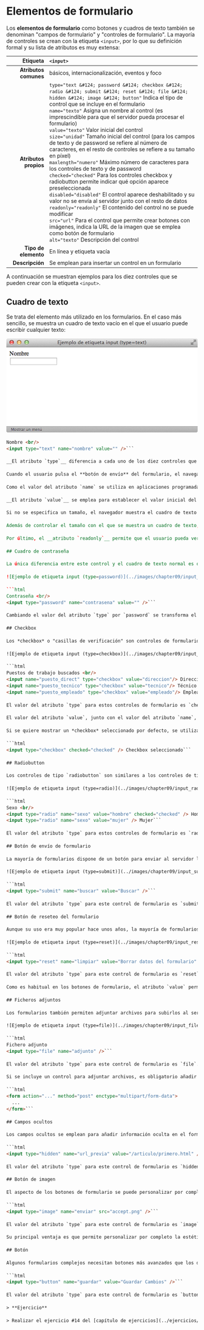 # Elementos de formulario

Los **elementos de formulario** como botones y cuadros de texto también se denominan "campos de formulario" y "controles de formulario". La mayoría de controles se crean con la etiqueta `<input>`, por lo que su definición formal y su lista de atributos es muy extensa:

| Etiqueta              | `<input>`    |
| --------------------: | :------------- |
| **Atributos comunes** | básicos, internacionalización, eventos y foco |
| **Atributos propios** | `type="text &#124; password &#124; checkbox &#124; radio &#124; submit &#124; reset &#124; file &#124; hidden &#124; image &#124; button"` Indica el tipo de control que se incluye en el formulario<br />`name="texto"` Asigna un nombre al control (es imprescindible para que el servidor pueda procesar el formulario)<br />`value="texto"` Valor inicial del control<br />`size="unidad"` Tamaño inicial del control (para los campos de texto y de password se refiere al número de caracteres, en el resto de controles se refiere a su tamaño en píxel)<br />`maxlength="numero"` Máximo número de caracteres para los controles de texto y de password<br />`checked="checked"` Para los controles checkbox y radiobutton permite indicar qué opción aparece preseleccionada<br />`disabled="disabled"` El control aparece deshabilitado y su valor no se envía al servidor junto con el resto de datos<br />`readonly="readonly"` El contenido del control no se puede modificar<br />`src="url"` Para el control que permite crear botones con imágenes, indica la URL de la imagen que se emplea como botón de formulario<br />`alt="texto"` Descripción del control |
| **Tipo de elemento**  | En línea y etiqueta vacía |
| **Descripción**       | Se emplean para insertar un control en un formulario |

A continuación se muestran ejemplos para los diez controles que se pueden crear con la etiqueta `<input>`.

## Cuadro de texto

Se trata del elemento más utilizado en los formularios. En el caso más sencillo, se muestra un cuadro de texto vacío en el que el usuario puede escribir cualquier texto:

![Ejemplo de etiqueta input (type=text)](../images/chapter09/input_text.png)

```html
Nombre <br/>
<input type="text" name="nombre" value="" />```

__El atributo `type`__ diferencia a cada uno de los diez controles que se pueden crear con la etiqueta `<input>`. Para los cuadros de texto, su valor es `text`. El atributo `name` es el más importante en los campos del formulario. De hecho, si un campo no incluye el atributo `name`, sus datos no se envían al servidor. El valor que se indica en el atributo `name` es el nombre que utiliza la aplicación del servidor para obtener el valor de este campo de formulario.

Cuando el usuario pulsa el **botón de envío** del formulario, el navegador envía los datos a una aplicación del servidor para que procese la información y genere una **respuesta adecuada**. En el servidor, la aplicación que procesa los datos debe obtener en primer lugar toda la información introducida por el usuario. Para ello, utiliza el valor del atributo `name` para obtener los datos de cada control del formulario.

Como el valor del atributo `name` se utiliza en aplicaciones programadas, es esencial ponerse de acuerdo con el programador de la aplicación, no se debe modificar su valor sin modificar la aplicación y no se deben utilizar caracteres problemáticos en programación (espacios en blanco, acentos y caracteres como `ñ` o `ç`).

__El atributo `value`__ se emplea para establecer el valor inicial del cuadro de texto. Si se crea un formulario para insertar datos, los cuadros de texto deberían estar vacíos. Por lo tanto, o no se añade el atributo `value` o se incluye con un valor vacío `value=""`. Si por el contrario se crea un formulario para modificar datos, lo lógico es que se muestren inicialmente los datos guardados en el sistema. En este caso, el atributo `value` incluirá el valor que se desea mostrar: `<input type="text" name="nombre" value="Juan Pérez" />`

Si no se especifica un tamaño, el navegador muestra el cuadro de texto con un tamaño predeterminado. __El atributo `size`__ permite establecer el tamaño, en caracteres, con el que se muestra el cuadro de texto. Su uso es imprescindible en muchos formularios, en los que algunos campos como la dirección deben mostrar más caracteres de lo normal (`<input size="100" ...`) y otros campos como el código postal deben mostrar menos caracteres de lo normal (`<input size="5"...`).

Además de controlar el tamaño con el que se muestra un cuadro de texto, también se puede limitar el tamaño del texto introducido. El __atributo `maxlength`__ permite establecer el máximo número de caracteres que el usuario puede introducir en un cuadro de texto. Su uso es imprescindible para campos como el código postal, el número de la Seguridad Social y cualquier otro dato con formato predefinido y limitado.

Por último, el __atributo `readonly`__ permite que el usuario pueda ver los contenidos del cuadro de texto pero no pueda modificarlos y el atributo `disabled` deshabilita un cuadro de texto de forma que el usuario no pueda modificarlo y además, el navegador no envía sus datos al servidor.

## Cuadro de contraseña

La única diferencia entre este control y el cuadro de texto normal es que el texto que el usuario escribe en un cuadro de contraseña no se ve en la pantalla. En su lugar, los navegadores ocultan el texto utilizando asteriscos o círculos, por lo que es ideal para escribir contraseñas y otros datos sensibles.

![Ejemplo de etiqueta input (type=password)](../images/chapter09/input_password.png)

```html
Contraseña <br/>
<input type="password" name="contrasena" value="" />```

Cambiando el valor del atributo `type` por `password` se transforma el cuadro de texto normal en un cuadro de contraseña. Todos los demás atributos se utilizan de la misma forma y tienen el mismo significado.

## Checkbox

Los *checkbox* o "casillas de verificación" son controles de formulario que permiten al usuario seleccionar y deseleccionar opciones individualmente. Aunque en ocasiones se muestran varios *checkbox* juntos, cada uno de ellos es completamente independiente del resto. Por este motivo, se utilizan cuando el usuario puede activar y desactivar varias opciones relacionadas pero no excluyentes.

![Ejemplo de etiqueta input (type=checkbox)](../images/chapter09/input_checkbox.png)

```html
Puestos de trabajo buscados <br/>
<input name="puesto_direct" type="checkbox" value="direccion"/> Dirección
<input name="puesto_tecnico" type="checkbox" value="tecnico"/> Técnico
<input name="puesto_empleado" type="checkbox" value="empleado"/> Empleado```

El valor del atributo `type` para estos controles de formulario es `checkbox`. Como se muestra en el ejemplo anterior, el texto que se encuentra al lado de cada *checkbox* no se puede establecer mediante ningún atributo, por lo que es necesario añadirlo manualmente fuera del control del formulario. Si no se añade un texto al lado de la etiqueta `<input />` del *checkbox*, el usuario sólo ve un pequeño cuadrado sin ninguna información relativa a la finalidad de ese *checkbox*.

El valor del atributo `value`, junto con el valor del atributo `name`, es la información que llega al servidor cuando el usuario envía el formulario.

Si se quiere mostrar un *checkbox* seleccionado por defecto, se utiliza el atributo `checked`. Si el valor del atributo es `checked`, el *checkbox* se muestra seleccionado. En cualquier otro caso, el *checkbox* permanece sin seleccionar. Aunque resulta redundante que el nombre y el valor del atributo sean idénticos, es obligatorio indicarlo de esta forma porque los atributos en XHTML no pueden tener valores vacíos:

```html
<input type="checkbox" checked="checked" /> Checkbox seleccionado```

## Radiobutton

Los controles de tipo `radiobutton` son similares a los controles de tipo `checkbox`, pero presentan una diferencia muy importante: son mutuamente excluyentes. Los `radiobutton` se utilizan cuando el usuario solamente puede escoger una opción entre las distintas opciones relacionadas que se le presentan. Cada vez que se selecciona una opción, automáticamente se deselecciona la otra opción que estaba seleccionaba.

![Ejemplo de etiqueta input (type=radio)](../images/chapter09/input_radio.png)

```html
Sexo <br/>
<input type="radio" name="sexo" value="hombre" checked="checked" /> Hombre
<input type="radio" name="sexo" value="mujer" /> Mujer```

El valor del atributo `type` para estos controles de formulario es `radio`. El atributo `name` se emplea para indicar los *radiobutton* que están relacionados. Por lo tanto, cuando varios radiobutton tienen el mismo valor en su atributo `name`, el navegador sabe que están relacionados y puede deseleccionar una opción del grupo de *radiobutton* cuando se seleccione otra opción.

## Botón de envío de formulario

La mayoría de formularios dispone de un botón para enviar al servidor los datos introducidos por el usuario:

![Ejemplo de etiqueta input (type=submit)](../images/chapter09/input_submit.png)

```html
<input type="submit" name="buscar" value="Buscar" />```

El valor del atributo `type` para este control de formulario es `submit`. El navegador se encarga de enviar automáticamente los datos cuando el usuario pincha sobre este tipo de botón. El valor del atributo `value` es el texto que muestra el botón. Si no se establece el atributo `value`, el navegador muestra el texto predefinido `Enviar consulta`.

## Botón de reseteo del formulario

Aunque su uso era muy popular hace unos años, la mayoría de formularios modernos ya no utilizan este tipo de botón. Se trata de un botón especial que borra todos los datos introducidos por el usuario y devuelve el formulario a su estado original:

![Ejemplo de etiqueta input (type=reset)](../images/chapter09/input_reset.png)

```html
<input type="reset" name="limpiar" value="Borrar datos del formulario" />```

El valor del atributo `type` para este control de formulario es `reset`. Cuando el usuario pulsa este botón, el navegador borra toda la información introducida y muestra el formulario en su estado original. Si el formulario no contenía originalmente ningún valor, el botón de `reset` lo vuelve a mostrar vacío. Si el formulario contenía información, el botón `reset` vuelve a mostrar la misma información original.

Como es habitual en los botones de formulario, el atributo `value` permite establecer el texto que muestra el botón. Si no es utiliza este atributo, el navegador muestra el texto predefinido del botón, que en este caso es `Restablecer`.

## Ficheros adjuntos

Los formularios también permiten adjuntar archivos para subirlos al servidor. Aunque desde el punto de vista de HTML y del navegador no existe ninguna limitación sobre el número, tipo o tamaño total de los archivos que se pueden adjuntar, todos los servidores añaden restricciones por motivos de seguridad.

![Ejemplo de etiqueta input (type=file)](../images/chapter09/input_file.png)

```html
Fichero adjunto
<input type="file" name="adjunto" />```

El valor del atributo `type` para este control de formulario es `file`. El navegador se encarga de mostrar un cuadro de texto donde aparece el nombre del archivo seleccionado y un botón que permite navegar por los directorios y archivos del ordenador del usuario.

Si se incluye un control para adjuntar archivos, es obligatorio añadir el atributo `enctype` en la etiqueta `<form>` del formulario. El valor del atributo enctype debe ser `multipart/form-data`, por lo que la etiqueta `<form>` de los formularios que permiten adjuntar archivos siempre es:

```html
<form action="..." method="post" enctype="multipart/form-data">
  ...
</form>```

## Campos ocultos

Los campos ocultos se emplean para añadir información oculta en el formulario:

```html
<input type="hidden" name="url_previa" value="/articulo/primero.html" />```

El valor del atributo `type` para este control de formulario es `hidden`. Los campos ocultos no se muestran por pantalla, de forma que el usuario desconoce que el formulario los incluye. Normalmente los campos ocultos se utilizan para incluir información que necesita el servidor pero que no es necesario o no es posible que la establezca el usuario.

## Botón de imagen

El aspecto de los botones de formulario se puede personalizar por completo, ya que incluso es posible utilizar una imagen como botón:

```html
<input type="image" name="enviar" src="accept.png" />```

El valor del atributo `type` para este control de formulario es `image`. El atributo `src` indica la URL de la imagen que debe mostrar el navegador en lugar del botón normal.

Su principal ventaja es que permite personalizar por completo la estética de los botones y mostrarlos con un aspecto homogéneo en todos los navegadores. El principal inconveniente es que ralentiza la carga del formulario y que si se quiere modificar su aspecto, es necesario crear una nueva imagen.

## Botón

Algunos formularios complejos necesitan botones más avanzados que los de enviar datos (`type="submit"`) y resetear el formulario (`type="reset"`). Por ese motivo, el estándar HTML/XHTML define un botón de tipo genérico:

```html
<input type="button" name="guardar" value="Guardar Cambios" />```

El valor del atributo `type` para este control de formulario es `button`. Si pruebas a pulsar un botón de este tipo, verás que el navegador no hace nada: no envía los datos al servidor y no borra los datos introducidos. Este tipo de botones sólo son útiles si se utilizan junto con el lenguaje de programación JavaScript. Si la página incluye código JavaScript, los botones de este tipo se pueden programar para que realicen cualquier tarea compleja cuando se pulsa sobre ellos.

> **Ejercicio**

> Realizar el ejercicio #14 del [capítulo de ejercicios](../ejercicios/).
